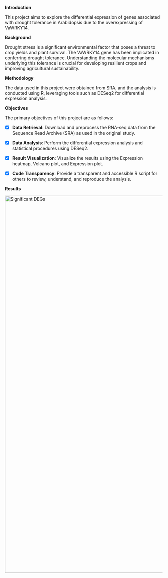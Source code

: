 **Introduction**

This project aims to explore the differential expression of genes associated with drought tolerance in Arabidopsis due to the overexpressing of VaWRKY14. 

**Background**

Drought stress is a significant environmental factor that poses a threat to crop yields and plant survival. The VaWRKY14 gene has been implicated in conferring drought tolerance. Understanding the molecular mechanisms underlying this tolerance is crucial for developing resilient crops and improving agricultural sustainability.  

**Methodology**

The data used in this project were obtained from SRA, and the analysis is conducted using R, leveraging tools such as DESeq2 for differential expression analysis.

**Objectives**

The primary objectives of this project are as follows:

- [x] **Data Retrieval**: Download and preprocess the RNA-seq data from the Sequence Read Archive (SRA) as used in the original study.


- [x] **Data Analysis**: Perform the differential expression analysis and statistical procedures using DESeq2.


- [x] **Result Visualization**: Visualize the results using the Expression heatmap, Volcano plot, and Expression plot.


- [x] **Code Transparency**: Provide a transparent and accessible R script for others to review, understand, and reproduce the analysis.

**Results**

 <img width="1205" alt="Significant DEGs" src="https://github.com/hadeeribrahiem/VaWRKY14-and-Drought-Tolerance-in-Arabidopsis/assets/130606201/08b82d3b-74e9-4c45-bf79-c652ce68911a">


